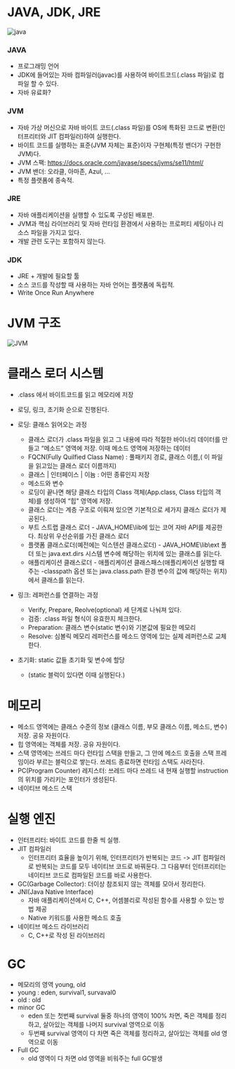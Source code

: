 # JAVA, JDK, JRE
![java](https://user-images.githubusercontent.com/66984173/100882833-f873ca00-34f2-11eb-8066-5fad96936f6a.png)

### JAVA
- 프로그래밍 언어
- JDK에 들어있는 자바 컴파일러(javac)를 사용하여 바이트코드(.class 파일)로 컴파일 할 수 있다.
- 자바 유료화?

### JVM
- 자바 가상 머신으로 자바 바이트 코드(.class 파일)를 OS에 특화된 코드로 변환(인터프리터와 JIT 컴파일러)하여 실행한다.
- 바이트 코드를 실행하는 표준(JVM 자체는 표준)이자 구현체(특정 밴더가 구현한 JVM)다.
- JVM 스팩: https://docs.oracle.com/javase/specs/jvms/se11/html/
- JVM 밴더: 오라클, 아마존, Azul, ...
- 특정 플랫폼에 종속적.

### JRE
- 자바 애플리케이션을 실행할 수 있도록 구성된 배포판.
- JVM과 핵심 라이브러리 및 자바 런타임 환경에서 사용하는 프로퍼티 세팅이나 리소스 파일을 가지고 있다.
- 개발 관련 도구는 포함하지 않는다.

### JDK
- JRE + 개발에 필요할 툴
- 소스 코드를 작성할 때 사용하는 자바 언어는 플랫폼에 독립적.
- Write Once Run Anywhere

# JVM 구조
![JVM](https://user-images.githubusercontent.com/66984173/100882205-43411200-34f2-11eb-9b79-31234d420470.png)

# 클래스 로더 시스템
- .class 에서 바이트코드를 읽고 메모리에 저장
- 로딩, 링크, 초기화 순으로 진행된다.
- 로딩: 클래스 읽어오는 과정
  - 클래스 로더가 .class 파일을 읽고 그 내용에 따라 적절한 바이너리 데이터를 만들고 “메소드” 영역에 저장.
    이때 메소드 영역에 저장하는 데이터
  - FQCN(Fully Quilfied Class Name) : 풀패키지 경로, 클래스 이름,( 이 파일을 읽고있는 클래스 로더 이름까지)
  - 클래스 | 인터페이스 | 이늄 : 어떤 종류인지 저장
  - 메소드와 변수
  - 로딩이 끝나면 해당 클래스 타입의 Class 객체(App.class, Class<App> 타입의 객체)를 생성하여 “힙" 영역에 저장.
  - 클래스 로더는 계층 구조로 이뤄져 있으면 기본적으로 세가지 클래스 로더가 제공된다.
  - 부트 스트랩 클래스 로더 -  JAVA_HOME\lib에 있는 코어 자바 API를 제공한다. 최상위 우선순위를 가진 클래스 로더
  - 플랫폼 클래스로더(예전에는 익스텐션 클래스로더) - JAVA_HOME\lib\ext 폴더 또는 java.ext.dirs 시스템 변수에 해당하는 위치에 있는 클래스를 읽는다.
  - 애플리케이션 클래스로더 - 애플리케이션 클래스패스(애플리케이션 실행할 때 주는 -classpath 옵션 또는 java.class.path 환경 변수의 값에 해당하는 위치)에서 클래스를 읽는다.
  
- 링크: 레퍼런스를 연결하는 과정
  - Verify, Prepare, Reolve(optional) 세 단계로 나눠져 있다.
  - 검증: .class 파일 형식이 유효한지 체크한다.
  - Preparation: 클래스 변수(static 변수)와 기본값에 필요한 메모리
  - Resolve: 심볼릭 메모리 레퍼런스를 메소드 영역에 있는 실제 레퍼런스로 교체한다.
- 초기화: static 값들 초기화 및 변수에 할당
  - (static 블럭이 있다면 이때 실행된다.)

# 메모리
  - 메소드 영역에는 클래스 수준의 정보 (클래스 이름, 부모 클래스 이름, 메소드, 변수) 저장. 공유 자원이다.
  - 힙 영역에는 객체를 저장. 공유 자원이다.
  - 스택 영역에는 쓰레드 마다 런타임 스택을 만들고, 그 안에 메소드 호출을 스택 프레임이라 부르는 블럭으로 쌓는다. 쓰레드 종료하면 런타임 스택도 사라진다.
  - PC(Program Counter) 레지스터: 쓰레드 마다 쓰레드 내 현재 실행할 instruction의 위치를 가리키는 포인터가 생성된다.
  - 네이티브 메소드 스택

# 실행 엔진
  - 인터프리터: 바이트 코드를 한줄 씩 실행.
  - JIT 컴파일러
    - 인터프리터 효율을 높이기 위해, 인터프리터가 반복되는 코드 -> JIT 컴파일러로 반복되는 코드를 모두 네이티브 코드로 바꿔둔다. 그 다음부터 인터프리터는 네이티브 코드로 컴파일된 코드를 바로 사용한다.
  - GC(Garbage Collector): 더이상 참조되지 않는 객체를 모아서 정리한다.
  - JNI(Java Native Interface)
    - 자바 애플리케이션에서 C, C++, 어셈블리로 작성된 함수를 사용할 수 있는 방법 제공
    - Native 키워드를 사용한 메소드 호출
  - 네이티브 메소드 라이브러리
    - C, C++로 작성 된 라이브러리

# GC
  - 메모리의 영역 young, old
  - young : eden, survival1, survaval0
  - old : old
  - minor GC 
    - eden 또는 첫번째 survival 둘중 하나의 영역이 100% 차면, 죽은 객체를 정리하고, 살아있는 객체를 나머지 survival 영역으로 이동
    - 두번째 survival 영역이 다 차면 죽은 객체를 정리하고, 살아있는 객체를 old 영역으로 이동
  - Full GC
    - old 영역이 다 차면 old 영역을 비워주는 full GC발생
